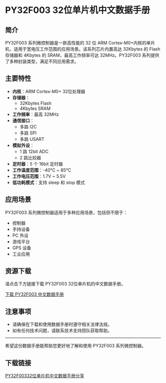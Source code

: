# PY32F003 32位单片机中文数据手册

## 简介
PY32F003 系列微控制器是一款高性能的 32 位 ARM Cortex-M0+内核的单片机，适用于宽电压工作范围的应用场景。该系列芯片内置高达 32Kbytes 的 Flash 存储器和 4Kbytes 的 SRAM，最高工作频率可达 32MHz。PY32F003 系列提供了多种封装类型，满足不同应用需求。

## 主要特性
- **内核**：ARM Cortex-M0+ 32位处理器
- **存储器**：
  - 32Kbytes Flash
  - 4Kbytes SRAM
- **工作频率**：最高 32MHz
- **通信接口**：
  - 多路 I2C
  - 多路 SPI
  - 多路 USART
- **模拟外设**：
  - 1 路 12bit ADC
  - 2 路比较器
- **定时器**：5 个 16bit 定时器
- **工作温度范围**：-40℃ ~ 85℃
- **工作电压范围**：1.7V ~ 5.5V
- **低功耗模式**：支持 sleep 和 stop 模式

## 应用场景
PY32F003 系列微控制器适用于多种应用场景，包括但不限于：
- 控制器
- 手持设备
- PC 外设
- 游戏平台
- GPS 设备
- 工业应用

## 资源下载
请点击下方链接下载 PY32F003 32位单片机的中文数据手册。

[下载 PY32F003 中文数据手册](./PY32F003_Datasheet_CN.pdf)

## 注意事项
- 请确保在下载和使用数据手册时遵守相关法律法规。
- 如有任何技术问题，请联系技术支持团队获取帮助。

---

希望这份数据手册能帮助您更好地了解和使用 PY32F003 系列微控制器。

## 下载链接

[PY32F00332位单片机中文数据手册分享](https://pan.quark.cn/s/25c30367ceb4)